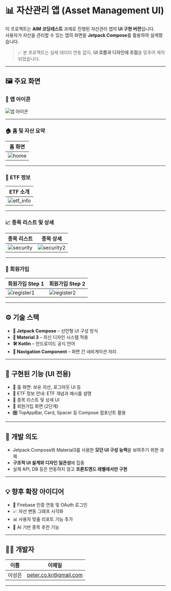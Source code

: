 # 📊 자산관리 앱 (Asset Management UI)

이 프로젝트는 **AIM 코딩테스트** 과제로 진행된 자산관리 앱의 **UI 구현 버전**입니다.  
사용자가 자산을 관리할 수 있는 앱의 화면을 **Jetpack Compose**를 활용하여 설계했습니다.

> ✅ 본 프로젝트는 실제 데이터 연동 없이, **UI 흐름과 디자인에 초점**을 맞추어 제작되었습니다.

---

## 🖼️ 주요 화면

### 📍 앱 아이콘  
![앱 아이콘](https://github.com/user-attachments/assets/07d6d6c0-57ab-48f6-8107-056a4e0ec9e7)

---

### 🏠 홈 및 자산 요약  
| 홈 화면 |
|---------|
| ![home](https://github.com/user-attachments/assets/da92ec20-3b3a-4a7a-a129-56d1e0c2d948) |

---

### 📘 ETF 정보  
| ETF 소개 |
|-----------|
| ![etf_info](https://github.com/user-attachments/assets/8f5886b3-208f-4817-a6dd-e12c84db12cc) |

---

### 📈 종목 리스트 및 상세  
| 종목 리스트 | 종목 상세 |
|-------------|------------|
| ![security](https://github.com/user-attachments/assets/976592fe-3782-4679-b73e-170ea47dc477) | ![security2](https://github.com/user-attachments/assets/4357ca4e-bb45-495f-acf1-6842bde84251) |

---

### 🧑 회원가입  
| 회원가입 Step 1 | 회원가입 Step 2 |
|------------------|------------------|
| ![register1](https://github.com/user-attachments/assets/6394b0ed-1147-4df2-8736-6b9651268b93) | ![register2](https://github.com/user-attachments/assets/b4fe489e-f82b-45b3-88e6-04646ad3871f) |

---

## ⚙️ 기술 스택

- **🧩 Jetpack Compose** – 선언형 UI 구성 방식
- **🎨 Material 3** – 최신 디자인 시스템 적용
- **🛠 Kotlin** – 안드로이드 공식 언어
- **🧭 Navigation Component** – 화면 간 네비게이션 처리

---

## 🧩 구현된 기능 (UI 전용)

- 📱 홈 화면: 보유 자산, 로그아웃 UI 등
- 📘 ETF 정보 안내: ETF 개념과 예시를 설명
- 🧾 종목 리스트 및 상세 UI
- 🧑 회원가입 화면 (2단계)
- 🎛 TopAppBar, Card, Spacer 등 Compose 컴포넌트 활용

---

## 📝 개발 의도

- Jetpack Compose와 Material3를 사용한 **모던 UI 구성 능력**을 보여주기 위한 과제
- **구조적 UI 설계와 디자인 일관성**에 집중
- 실제 API, DB 등은 연동하지 않고 **프론트엔드 레벨에서만 구현**

---

## 💡 향후 확장 아이디어

- 🔐 Firebase 인증 연동 및 OAuth 로그인
- 📈 자산 변동 그래프 시각화
- 📊 사용자 맞춤 리포트 기능 추가
- 🧠 AI 기반 종목 추천 기능

---

## 🙋‍♂️ 개발자

| 이름 | 이메일 |
|------|--------|
| 이성은 | peter.co.kr@gmail.com |

---
